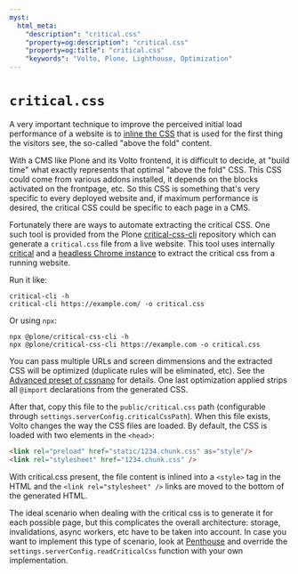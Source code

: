 ```yaml
---
myst:
  html_meta:
    "description": "critical.css"
    "property=og:description": "critical.css"
    "property=og:title": "critical.css"
    "keywords": "Volto, Plone, Lighthouse, Optimization"
---
```


# `critical.css`

A very important technique to improve the perceived initial load performance of
a website is to
[inline the CSS](https://www.smashingmagazine.com/2015/08/understanding-critical-css/)
that is used for the first thing the visitors see, the so-called "above the
fold" content.

With a CMS like Plone and its Volto frontend, it is difficult to decide, at
"build time" what exactly represents that optimal "above the fold" CSS. This
CSS could come from various addons installed, it depends on the blocks
activated on the frontpage, etc. So this CSS is something that's very specific
to every deployed website and, if maximum performance is desired, the critical
CSS could be specific to each page in a CMS.

Fortunately there are ways to automate extracting the critical CSS. One such
tool is provided from the Plone [critical-css-cli](https://github.com/plone/critical-css-cli)
repository which can generate a `critical.css` file from a live website. This
tool uses internally [critical](https://github.com/addyosmani/critical) and
a [headless Chrome instance](https://pptr.dev/) to extract the critical css
from a running website.

Run it like:

```
critical-cli -h
critical-cli https://example.com/ -o critical.css
```

Or using `npx`:

```
npx @plone/critical-css-cli -h
npx @plone/critical-css-cli https://example.com -o critical.css
```

You can pass multiple URLs and screen dimmensions and the extracted CSS will be
optimized (duplicate rules will be eliminated, etc). See the [Advanced preset
of cssnano](https://cssnano.co/docs/what-are-optimisations/) for details. One last
optimization applied strips all `@import` declarations from the generated CSS.

After that, copy this file to the `public/critical.css` path (configurable
through `settings.serverConfig.criticalCssPath`). When this file exists, Volto
changes the way the CSS files are loaded. By default, the CSS is loaded with
two elements in the `<head>`:

```html
<link rel="preload" href="static/1234.chunk.css" as="style"/>
<link rel="stylesheet" href="1234.chunk.css" />
```

With critical.css present, the file content is inlined into a `<style>` tag in
the HTML and the `<link rel="stylesheet" />` links are moved to the bottom of
the generated HTML.

The ideal scenario when dealing with the critical css is to generate it for
each possible page, but this complicates the overall architecture: storage,
invalidations, async workers, etc have to be taken into account. In case you
want to implement this type of scenario, look at
[Penthouse](https://github.com/pocketjoso/penthouse) and override the
`settings.serverConfig.readCriticalCss` function with your own implementation.
